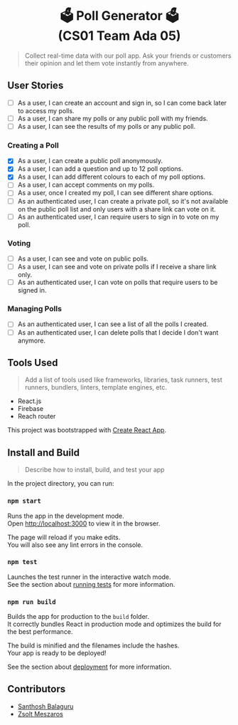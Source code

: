 <h1 align="center">🗳️ Poll Generator 🗳️<br>(CS01 Team Ada 05)</h1>

> Collect real-time data with our poll app. Ask your friends or customers their opinion and let them vote instantly from anywhere.

## User Stories

- [ ] As a user, I can create an account and sign in, so I can come back later to access my polls.
- [ ] As a user, I can share my polls or any public poll with my friends.
- [ ] As a user, I can see the results of my polls or any public poll.

### Creating a Poll

- [x] As a user, I can create a public poll anonymously.
- [x] As a user, I can add a question and up to 12 poll options.
- [x] As a user, I can add different colours to each of my poll options.
- [ ] As a user, I can accept comments on my polls.
- [ ] As a user, once I created my poll, I can see different share options.
- [ ] As an authenticated user, I can create a private poll, so it's not available on the public poll list and only users with a share link can vote on it.
- [ ] As an authenticated user, I can require users to sign in to vote on my poll.

### Voting

- [ ] As a user, I can see and vote on public polls.
- [ ] As a user, I can see and vote on private polls if I receive a share link only.
- [ ] As an authenticated user, I can vote on polls that require users to be signed in.

### Managing Polls

- [ ] As an authenticated user, I can see a list of all the polls I created.
- [ ] As an authenticated user, I can delete polls that I decide I don't want anymore.

## Tools Used

> Add a list of tools used like frameworks, libraries, task runners, test runners, bundlers, linters, template engines, etc.

- React.js
- Firebase
- Reach router

This project was bootstrapped with [Create React App](https://github.com/facebook/create-react-app).

## Install and Build

> Describe how to install, build, and test your app

In the project directory, you can run:

### `npm start`

Runs the app in the development mode.<br />
Open [http://localhost:3000](http://localhost:3000) to view it in the browser.

The page will reload if you make edits.<br />
You will also see any lint errors in the console.

### `npm test`

Launches the test runner in the interactive watch mode.<br />
See the section about [running tests](https://facebook.github.io/create-react-app/docs/running-tests) for more information.

### `npm run build`

Builds the app for production to the `build` folder.<br />
It correctly bundles React in production mode and optimizes the build for the best performance.

The build is minified and the filenames include the hashes.<br />
Your app is ready to be deployed!

See the section about [deployment](https://facebook.github.io/create-react-app/docs/deployment) for more information.

## Contributors

- [Santhosh Balaguru](https://github.com/SanthoshBalagur)
- [Zsolt Meszaros](https://github.com/zsoltime)
